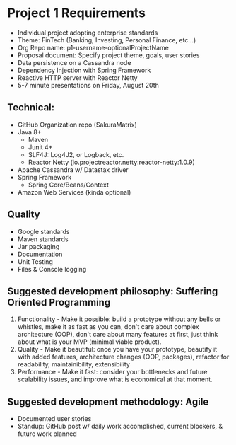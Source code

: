 # Project 1 Requirements
- Individual project adopting enterprise standards
- Theme: FinTech (Banking, Investing, Personal Finance, etc...)
- Org Repo name: p1-username-optionalProjectName
- Proposal document: Specify project theme, goals, user stories
- Data persistence on a Cassandra node
- Dependency Injection with Spring Framework
- Reactive HTTP server with Reactor Netty
- 5-7 minute presentations on Friday, August 20th

## Technical:
- GitHub Organization repo (SakuraMatrix)
- Java 8+
  - Maven
  - Junit 4+
  - SLF4J: Log4J2, or Logback, etc.
  - Reactor Netty (io.projectreactor.netty:reactor-netty:1.0.9)
- Apache Cassandra w/ Datastax driver
- Spring Framework
  - Spring Core/Beans/Context
- Amazon Web Services (kinda optional)

## Quality
- Google standards
- Maven standards
- Jar packaging
- Documentation 
- Unit Testing
- Files & Console logging

## Suggested development philosophy: Suffering Oriented Programming
1. Functionality - Make it possible: build a prototype without any bells or whistles, make it as fast as you can, don't care about complex architecture (OOP), don't care about many features at first, just think about what is your MVP (minimal viable product).
2. Quality - Make it beautiful: once you have your prototype, beautify it with added features, architecture changes (OOP, packages), refactor for readability, maintainibility, extensibility
3. Performance - Make it fast: consider your bottlenecks and future scalability issues, and improve what is economical at that moment.

## Suggested development methodology: Agile
- Documented user stories
- Standup: GitHub post w/ daily work accomplished, current blockers, & future work planned
